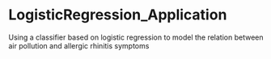 # LogisticRegression_Application
Using a classifier based on logistic regression to model the relation between air pollution and allergic rhinitis symptoms
